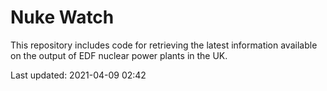 # Nuke Watch

This repository includes code for retrieving the latest information available on the output of EDF nuclear power plants in the UK.

Last updated: 2021-04-09 02:42